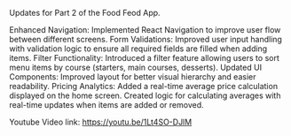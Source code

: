 Updates for Part 2 of the Food Feod App.

Enhanced Navigation:
Implemented React Navigation to improve user flow between different screens.
Form Validations:
Improved user input handling with validation logic to ensure all required fields are filled when adding items.
Filter Functionality:
Introduced a filter feature allowing users to sort menu items by course (starters, main courses, desserts).
Updated UI Components:
Improved layout for better visual hierarchy and easier readability.
Pricing Analytics:
Added a real-time average price calculation displayed on the home screen.
Created logic for calculating averages with real-time updates when items are added or removed.

Youtube Video link: https://youtu.be/1Lt4SO-DJlM
